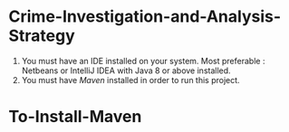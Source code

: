 # Crime-Investigation-and-Analysis-Strategy
1) You must have an IDE installed on your system. Most preferable : Netbeans or IntelliJ IDEA with Java 8 or above installed.
2) You must have *Maven* installed in order to run this project.
# To-Install-Maven

